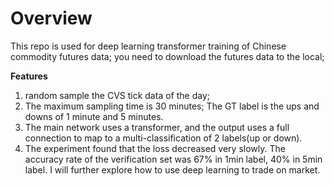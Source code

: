 # Overview
This repo is used for deep learning transformer training of Chinese commodity futures data; you need to download the futures data to the local;

**Features**

1. random sample the CVS tick data of the day;
2. The maximum sampling time is 30 minutes; The GT label is the ups and downs of 1 minute and 5 minutes.
3. The main network uses a transformer, and the output uses a full connection to map to a multi-classification of 2 labels(up or down).
4. The experiment found that the loss decreased very slowly. The accuracy rate of the verification set was 67% in 1min label, 40% in 5min label. I will further explore how to use deep learning to trade on market.